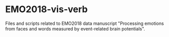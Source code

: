 # EMO2018-vis-verb
 Files and scripts related to EMO2018 data manuscript "Processing emotions from faces and words measured by event-related brain potentials".

